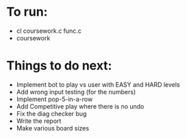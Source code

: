 # To run: 
* cl coursework.c func.c
* coursework

# Things to do next:

* Implement bot to play vs user with EASY and HARD levels
* Add wrong input testing (for the numbers)
* Implement pop-5-in-a-row
* Add Competitive play where there is no undo 
* Fix the diag checker bug
* Write the report
* Make various board sizes
